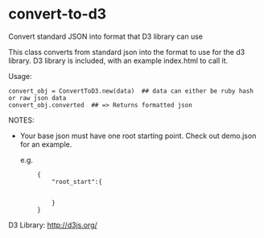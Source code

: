 convert-to-d3
=============

Convert standard JSON into format that D3 library can use

This class converts from standard json into the format to use for the d3 library.
D3 library is included, with an example index.html to call it.

Usage:
```
convert_obj = ConvertToD3.new(data)  ## data can either be ruby hash or raw json data
convert_obj.converted  ## => Returns formatted json
```

NOTES:
- Your base json must have one root starting point. Check out demo.json for an example.

    e.g.
```
        {
            "root_start":{


            }
        }
```

D3 Library: http://d3js.org/
